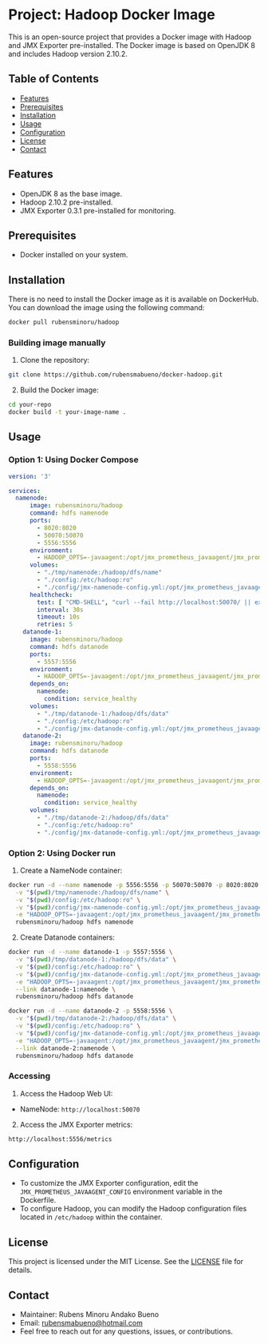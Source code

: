 # Project: Hadoop Docker Image

This is an open-source project that provides a Docker image with Hadoop and JMX Exporter pre-installed. The Docker image is based on OpenJDK 8 and includes Hadoop version 2.10.2.

## Table of Contents

- [Features](#features)
- [Prerequisites](#prerequisites)
- [Installation](#installation)
- [Usage](#usage)
- [Configuration](#configuration)
- [License](#license)
- [Contact](#contact)

## Features

- OpenJDK 8 as the base image.
- Hadoop 2.10.2 pre-installed.
- JMX Exporter 0.3.1 pre-installed for monitoring.

## Prerequisites

- Docker installed on your system.

## Installation
There is no need to install the Docker image as it is available on DockerHub. You can download the image using the following command:

```bash
docker pull rubensminoru/hadoop
```

### Building image manually
1. Clone the repository:
```bash
git clone https://github.com/rubensmabueno/docker-hadoop.git
```

2. Build the Docker image:
```bash
cd your-repo
docker build -t your-image-name .
```

## Usage
### Option 1: Using Docker Compose
```yaml
version: '3'

services:
  namenode:
      image: rubensminoru/hadoop
      command: hdfs namenode
      ports:
        - 8020:8020
        - 50070:50070
        - 5556:5556
      environment:
        - HADOOP_OPTS=-javaagent:/opt/jmx_prometheus_javaagent/jmx_prometheus_javaagent.jar=5556:/opt/jmx_prometheus_javaagent/config.yml
      volumes:
        - "./tmp/namenode:/hadoop/dfs/name"
        - "./config:/etc/hadoop:ro"
        - "./config/jmx-namenode-config.yml:/opt/jmx_prometheus_javaagent/config.yml"
      healthcheck:
        test: [ "CMD-SHELL", "curl --fail http://localhost:50070/ || exit 1" ]
        interval: 30s
        timeout: 10s
        retries: 5
    datanode-1:
      image: rubensminoru/hadoop
      command: hdfs datanode
      ports:
        - 5557:5556
      environment:
        - HADOOP_OPTS=-javaagent:/opt/jmx_prometheus_javaagent/jmx_prometheus_javaagent.jar=5556:/opt/jmx_prometheus_javaagent/config.yml
      depends_on:
        namenode:
          condition: service_healthy
      volumes:
        - "./tmp/datanode-1:/hadoop/dfs/data"
        - "./config:/etc/hadoop:ro"
        - "./config/jmx-datanode-config.yml:/opt/jmx_prometheus_javaagent/config.yml"
    datanode-2:
      image: rubensminoru/hadoop
      command: hdfs datanode
      ports:
        - 5558:5556
      environment:
        - HADOOP_OPTS=-javaagent:/opt/jmx_prometheus_javaagent/jmx_prometheus_javaagent.jar=5556:/opt/jmx_prometheus_javaagent/config.yml
      depends_on:
        namenode:
          condition: service_healthy
      volumes:
        - "./tmp/datanode-2:/hadoop/dfs/data"
        - "./config:/etc/hadoop:ro"
        - "./config/jmx-datanode-config.yml:/opt/jmx_prometheus_javaagent/config.yml"
```

### Option 2: Using Docker run

1. Create a NameNode container:
```bash
docker run -d --name namenode -p 5556:5556 -p 50070:50070 -p 8020:8020 \
  -v "$(pwd)/tmp/namenode:/hadoop/dfs/name" \
  -v "$(pwd)/config:/etc/hadoop:ro" \
  -v "$(pwd)/config/jmx-namenode-config.yml:/opt/jmx_prometheus_javaagent/config.yml" \
  -e "HADOOP_OPTS=-javaagent:/opt/jmx_prometheus_javaagent/jmx_prometheus_javaagent.jar=5556:/opt/jmx_prometheus_javaagent/config.yml" \
  rubensminoru/hadoop hdfs namenode
```

2. Create Datanode containers:
```bash
docker run -d --name datanode-1 -p 5557:5556 \
  -v "$(pwd)/tmp/datanode-1:/hadoop/dfs/data" \
  -v "$(pwd)/config:/etc/hadoop:ro" \
  -v "$(pwd)/config/jmx-datanode-config.yml:/opt/jmx_prometheus_javaagent/config.yml" \
  -e "HADOOP_OPTS=-javaagent:/opt/jmx_prometheus_javaagent/jmx_prometheus_javaagent.jar=5556:/opt/jmx_prometheus_javaagent/config.yml" \
  --link datanode-1:namenode \
  rubensminoru/hadoop hdfs datanode

docker run -d --name datanode-2 -p 5558:5556 \
  -v "$(pwd)/tmp/datanode-2:/hadoop/dfs/data" \
  -v "$(pwd)/config:/etc/hadoop:ro" \
  -v "$(pwd)/config/jmx-datanode-config.yml:/opt/jmx_prometheus_javaagent/config.yml" \
  -e "HADOOP_OPTS=-javaagent:/opt/jmx_prometheus_javaagent/jmx_prometheus_javaagent.jar=5556:/opt/jmx_prometheus_javaagent/config.yml" \
  --link datanode-2:namenode \
  rubensminoru/hadoop hdfs datanode
```

### Accessing
1. Access the Hadoop Web UI:

- NameNode: `http://localhost:50070`

2. Access the JMX Exporter metrics:

```bash
http://localhost:5556/metrics
```

## Configuration
- To customize the JMX Exporter configuration, edit the `JMX_PROMETHEUS_JAVAAGENT_CONFIG` environment variable in the Dockerfile.
- To configure Hadoop, you can modify the Hadoop configuration files located in `/etc/hadoop` within the container.

## License
This project is licensed under the MIT License. See the [LICENSE](LICENSE) file for details.

## Contact
- Maintainer: Rubens Minoru Andako Bueno
- Email: rubensmabueno@hotmail.com
- Feel free to reach out for any questions, issues, or contributions.
